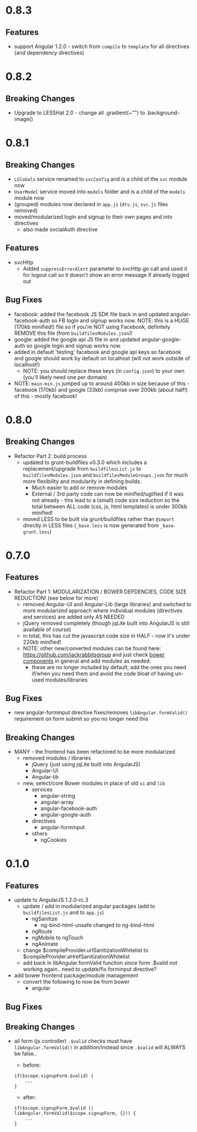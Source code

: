 # 0.8.3
## Features
- support Angular 1.2.0 - switch from `compile` to `template` for all directives (and dependency directives)


# 0.8.2
## Breaking Changes
- Upgrade to LESSHat 2.0 - change all .gradient(~"") to .background-image()


# 0.8.1
## Breaking Changes
- `LGlobals` service renamed to `svcConfig` and is a child of the `svc` module now
- `UserModel` service moved into `models` folder and is a child of the `models` module now
- (grouped) modules now declared in `app.js` (`dtv.js`, `svc.js` files removed)
- moved/modularized login and signup to their own pages and into directives
	- also made socialAuth directive

## Features
- svcHttp
	- Added `suppressErrorAlert` parameter to svcHttp.go call and used it for logout call so it doesn't show an error message if already logged out
	
## Bug Fixes
- facebook: added the facebook JS SDK file back in and updated angular-facebook-auth so FB login and signup works now. NOTE: this is a HUGE (170kb minified!) file so if you're NOT using Facebook, definitely REMOVE this file (from `buildfilesModules.json`)!
- google: added the google api JS file in and updated angular-google-auth so google login and signup works now.
- added in default 'testing' facebook and google api keys so facebook and google should work by default on localhost (will not work outside of localhost!)
	- NOTE: you should replace these keys (in `config.json`) to your own (you'll likely need one per domain)
- NOTE: `main-min.js` jumped up to around 400kb in size because of this - facebook (170kb) and google (33kb) comprise over 200kb (about half!) of this - mostly facebook!

	
# 0.8.0
## Breaking Changes
- Refactor Part 2: build process
	- updated to grunt-buildfiles v0.3.0 which includes a replacement/upgrade from `buildfilesList.js` to `buildfilesModules.json` and `buildfilesModuleGroups.json` for much more flexibility and modularity in defining builds.
		- Much easier to add or remove modules
		- External / 3rd party code can now be minified/uglified if it was not already - this lead to a (small) code size reduction so the total between ALL code (css, js, html templates) is under 300kb minified!
	- moved LESS to be built via grunt/buildfiles rather than `@import` directly in LESS files (`_base.less` is now generated from `_base-grunt.less`)


# 0.7.0

## Features
- Refactor Part 1: MODULARIZATION / BOWER DEPDENCIES, CODE SIZE REDUCTION! (see below for more)
	- removed Angular-UI and Angular-Lib (large libraries) and switched to more modularized approach where individual modules (directives and services) are added only AS NEEDED
	- jQuery removed completely (though jqLite built into AngularJS is still available of course)
	- in total, this has cut the javascript code size in HALF - now it's under 220kb minified!
	- NOTE: other new/converted modules can be found here: https://github.com/jackrabbitsgroup and just check <a href='http://sindresorhus.com/bower-components/'>bower components</a> in general and add modules as needed.
		- these are no longer included by default; add the ones you need if/when you need them and avoid the code bloat of having un-used modules/libraries
	
		
## Bug Fixes
- new angular-forminput directive fixes/removes `libAngular.formValid()` requirement on form submit so you no longer need this

## Breaking Changes
- MANY - the frontend has been refactored to be more modularized
	- removed modules / libraries
		- jQuery (just using jqLite built into AngularJS)
		- Angular-UI
		- Angular-lib
	- new, select/core Bower modules in place of old `ui` and `lib`
		- services
			- angular-string
			- angular-array
			- angular-facebook-auth
			- angular-google-auth
		- directives
			- angular-forminput
		- others
			- ngCookies

			

# 0.1.0

## Features
- update to AngularJS 1.2.0-rc.3
	- update / add in modularized angular packages (add to `buildfilesList.js` and to `app.js`)
		- ngSanitize
			- ng-bind-html-unsafe changed to ng-bind-html
		- ngRoute
		- ngMobile to ngTouch
		- ngAnimate
	- change $compileProvider.urlSanitizationWhitelist to $compileProvider.aHrefSanitizationWhitelist
	- add back in libAngular.formValid function since form .$valid not working again.. need to update/fix forminput directive?
- add bower frontend package/module management
	- convert the following to now be from bower
		- angular
		
## Bug Fixes

## Breaking Changes
- all form (js controller) `.$valid` checks must have `libAngular.formValid()` in addition/instead since `.$valid` will ALWAYS be false..
	- before:
	```
	if($scope.signupForm.$valid) {
		...
	}
	```
	
	- after:
	```
	if($scope.signupForm.$valid || libAngular.formValid($scope.signupForm, {})) {
		...
	}
	```
